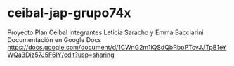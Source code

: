 # ceibal-jap-grupo74x
Proyecto Plan Ceibal
Integrantes Leticia Saracho y Emma Bacciarini
Documentación en Google Docs 
https://docs.google.com/document/d/1CWnG2m1iQSdQbRboPTcvJJTpB1eYWQa3Diz57J5F6IY/edit?usp=sharing
